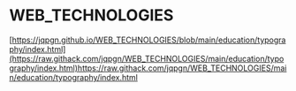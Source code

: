 # WEB_TECHNOLOGIES

[https://jqpgn.github.io/WEB_TECHNOLOGIES/blob/main/education/typography/index.html](https://raw.githack.com/jqpgn/WEB_TECHNOLOGIES/main/education/typography/index.html)https://raw.githack.com/jqpgn/WEB_TECHNOLOGIES/main/education/typography/index.html
